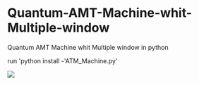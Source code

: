 # Quantum-AMT-Machine-whit-Multiple-window
Quantum AMT Machine whit Multiple window in python

run 'python install -'ATM_Machine.py'


![](images/StartPage.JPG)


